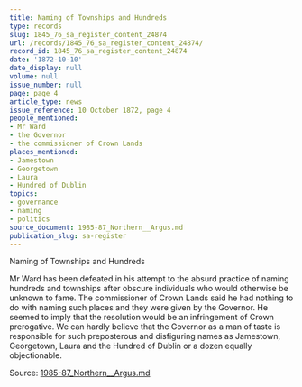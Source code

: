 ```yaml
---
title: Naming of Townships and Hundreds
type: records
slug: 1845_76_sa_register_content_24874
url: /records/1845_76_sa_register_content_24874/
record_id: 1845_76_sa_register_content_24874
date: '1872-10-10'
date_display: null
volume: null
issue_number: null
page: page 4
article_type: news
issue_reference: 10 October 1872, page 4
people_mentioned:
- Mr Ward
- the Governor
- the commissioner of Crown Lands
places_mentioned:
- Jamestown
- Georgetown
- Laura
- Hundred of Dublin
topics:
- governance
- naming
- politics
source_document: 1985-87_Northern__Argus.md
publication_slug: sa-register
---
```


Naming of Townships and Hundreds

Mr Ward has been defeated in his attempt to the absurd practice of naming hundreds and townships after obscure individuals who would otherwise be unknown to fame.  The commissioner of Crown Lands said he had nothing to do with naming such places and they were given by the Governor.  He seemed to imply that the resolution would be an infringement of Crown prerogative.  We can hardly believe that the Governor as a man of taste is responsible for such preposterous and disfiguring names as Jamestown, Georgetown, Laura and the Hundred of Dublin or a dozen equally objectionable.

Source: [1985-87_Northern__Argus.md](/downloads/markdown/1985-87_Northern__Argus.md)

